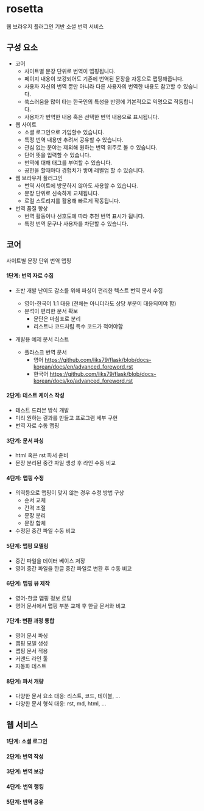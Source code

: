 rosetta
=======

웹 브라우저 플러그인 기반 소셜 번역 서비스

구성 요소
--------
* 코어
    * 사이트별 문장 단위로 번역이 맵핑됩니다.
    * 페이지 내용이 보강되어도 기존에 번역된 문장을 자동으로 맵핑해줍니다.
    * 사용자 자신의 번역 뿐만 아니라 다른 사용자의 번역한 내용도 참고할 수 있습니다.
    * 쑥스러움을 많이 타는 한국인의 특성을 반영에 기본적으로 익명으로 작동합니다.
    * 사용자가 번역한 내용 혹은 선택한 번역 내용으로 표시됩니다.
* 웹 사이트 
    * 소셜 로그인으로 가입할수 있습니다.
    * 특정 번역 내용만 추려서 공유할 수 있습니다.
    * 관심 없는 분야는 제외해 원하는 번역 위주로 볼 수 있습니다.
    * 단어 뜻을 입력할 수 있습니다.
    * 번역에 대해 태그를 부여할 수 있습니다.
    * 공헌을 할때마다 경험치가 쌓여 레벨업 할 수 있습니다.
* 웹 브라우저 플러그인
    * 번역 사이트에 방문하지 않아도 사용할 수 있습니다.
    * 문장 단위로 신속하게 교체됩니다.
    * 로컬 스토리지를 활용해 빠르게 작동됩니다.
* 번역 품질 향상
    * 번역 활동이나 선호도에 따라 추천 번역 표시가 됩니다.
    * 특정 번역 문구나 사용자를 차단할 수 있습니다.
 

코어
----
사이트별 문장 단위 번역 맵핑

#### 1단계: 번역 자료 수집

* 초반 개발 난이도 감소를 위해 파싱이 편리한 텍스트 번역 문서 수집
    * 영어-한국어 1:1 대응 (전체는 아니더라도 상당 부분이 대응되어야 함)
    * 분석이 편리한 문서 확보
        * 문단은 마침표로 분리
        * 리스트나 코드처럼 특수 코드가 적어야함

* 개발용 예제 문서 리스트
    * 플라스크 번역 문서
        * 영어 <https://github.com/liks79/flask/blob/docs-korean/docs/en/advanced_foreword.rst>
        * 한국어 <https://github.com/liks79/flask/blob/docs-korean/docs/ko/advanced_foreword.rst>


#### 2단계: 테스트 케이스 작성

* 테스트 드리븐 방식 개발
* 미리 원하는 결과를 만들고 프로그램 세부 구현
* 번역 자료 수동 맵핑


#### 3단계: 문서 파싱

* html 혹은 rst 파서 준비
* 문장 분리된 중간 파일 생성 후 라인 수동 비교


#### 4단계: 맵핑 수정

* 의역등으로 맵핑이 맞지 않는 경우 수정 방법 구상
    * 순서 교체
    * 간격 조절
    * 문장 분리
    * 문장 합체
* 수정된 중간 파일 수동 비교


#### 5단계: 맵핑 모델링

* 중간 파일을 데이터 베이스 저장
* 영어 중간 파일을 한글 중간 파일로 변환 후 수동 비교


#### 6단계: 맵핑 뷰 제작

* 영어-한글 맵핑 정보 로딩
* 영어 문서에서 맵핑 부분 교체 후 한글 문서와 비교


#### 7단계: 변환 과정 통합

* 영어 문서 파싱
* 맵핑 모델 생성
* 맵핑 문서 적용
* 커맨드 라인 툴
* 자동화 테스트


#### 8단계: 파서 개량

* 다양한 문서 요소 대응: 리스트, 코드, 테이블, ...
* 다양한 문서 형식 대응: rst, md, html, ...


웹 서비스
---------

#### 1단계: 소셜 로그인
#### 2단계: 번역 작성
#### 3단계: 번역 보강
#### 4단계: 번역 랭킹
#### 5단계: 번역 공유
